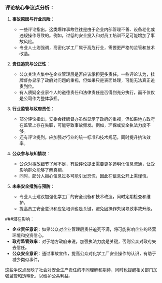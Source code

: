 ### 评论核心争议点分析：

1. **事故原因与行业风险**：
   - 一些评论指出，这类爆炸事故往往是由于企业内部管理不善、设备老化或违规操作导致的。例如，过低的安全投入和对员工培训不足可能增加了事故风险。
   - 专业人士则强调，高密化学工厂属于高危行业，需要更严格的监管和技术改造。

2. **责任追究与公正性**：
   - 公众关注点集中在企业管理层是否应该承担更多责任。一些评论认为，挂牌督办显示了政府对问题的重视，但如果只是表面处理，可能无法真正追责到位。
   - 有人质疑企业家个人的道德责任和法律责任是否得到充分执行，而不仅仅是公司作为整体承担。

3. **行业监管与政府责任**：
   - 部分评论指出，安委会挂牌督办虽然显示了政府的重视，但如果地方政府在监管上存在失职，可能导致事故频发。例如，环保或安全执法力度不够。
   - 还有评论提到，应加强对行业的统一标准和技术规范，同时提升执法效率。

4. **公众参与与知情权**：
   - 公众对事故细节了解不足，有些评论提出需要更多透明化信息流通，让受影响群众能够了解真相。
   - 同时，部分人担心信息过多可能引发恐慌，因此在信息公开上需谨慎。

5. **未来安全措施与预防**：
   - 专业人士建议加强化学工厂的安全设备和技术改造，同时定期检查和维护。
   - 提高员工安全意识和应急培训也是关键，避免因操作失误导致事故升级。

###潜在影响：

- **企业责任意识**：如果公众对企业管理层责任追究不满，将可能影响企业的经营环境和投资信心。
- **政府监管效率**：对于地方政府来说，加强执法力度是关键，否则公众对政府失去信任。
- **公众安全意识**：通过事故宣传，提高公众对化学工厂安全操作的认识，有助于减少类似事件。

这些争议点反映了社会对安全生产责任的不同理解和期待，同时也提醒相关部门加强监管和透明化，以维护公共利益。